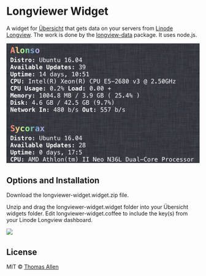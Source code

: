 # Longviewer Widget

A widget for [Übersicht](http://tracesof.net/uebersicht/) that gets data on your servers from [Linode Longview](https://www.linode.com/longview). The work is done by the [longview-data](http://github.com/telega/longview-data) package. It uses node.js. 

![screenshot](screenshot.png)

## Options and Installation

Download the longviewer-widget.widget.zip file.

Unzip and drag the longviewer-widget.widget folder into your Übersicht widgets folder. Edit longviewer-widget.coffee to include the key(s) from your Linode Longview dashboard. 

![](http://www.linode.com/docs/assets/1379-lv_api_sm.png)



## License

MIT © [Thomas Allen](http://telega.org)
